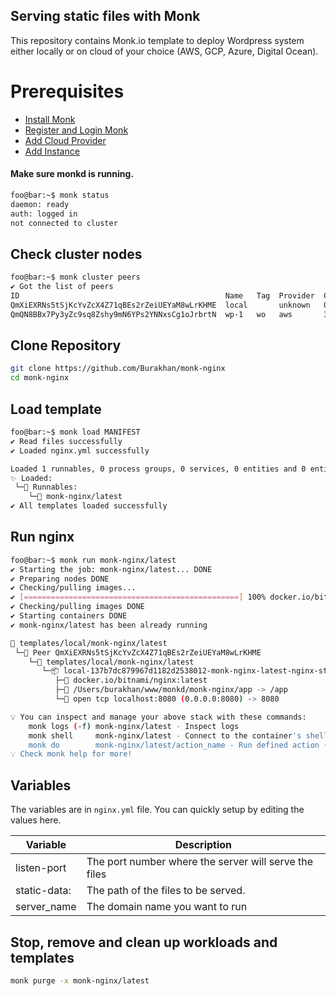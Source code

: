 ## Serving static files with Monk
This repository contains Monk.io template to deploy Wordpress system either locally or on cloud of your choice (AWS, GCP, Azure, Digital Ocean).

# Prerequisites
- [Install Monk](https://docs.monk.io/docs/get-monk)
- [Register and Login Monk](https://docs.monk.io/docs/acc-and-auth)
- [Add Cloud Provider](https://docs.monk.io/docs/cloud-provider)
- [Add Instance](https://docs.monk.io/docs/multi-cloud)

#### Make sure monkd is running.
```bash
foo@bar:~$ monk status
daemon: ready
auth: logged in
not connected to cluster
```

## Check cluster nodes
```bash
foo@bar:~$ monk cluster peers
✔ Got the list of peers
ID                                              Name   Tag  Provider  Containers  IP           Uptime   Active  Version  Pressure
QmXiEXRNs5tSjKcYvZcX4Z71qBEs2rZeiUEYaM8wLrKHME  local       unknown   0           127.0.0.1    28m 26s  true    v3.4.3   false
QmQN8BBx7Py3yZc9sq8Zshy9mN6YPs2YNNxsCg1oJrbrtN  wp-1   wo   aws       3           52.59.97.36  16m 2s   true    v3.4.3   false
```

## Clone Repository
```bash
git clone https://github.com/Burakhan/monk-nginx
cd monk-nginx
```


## Load template
```bash
foo@bar:~$ monk load MANIFEST
✔ Read files successfully
✔ Loaded nginx.yml successfully

Loaded 1 runnables, 0 process groups, 0 services, 0 entities and 0 entity instances
✨ Loaded:
 └─🔩 Runnables:
    └─🧩 monk-nginx/latest
✔ All templates loaded successfully
```

## Run nginx 
```bash
foo@bar:~$ monk run monk-nginx/latest
✔ Starting the job: monk-nginx/latest... DONE
✔ Preparing nodes DONE
✔ Checking/pulling images...
✔ [================================================] 100% docker.io/bitnami/nginx:latest QmXiEXRNs5tSjKcYvZcX4Z71qBEs2rZeiUEYaM8wLrKHME
✔ Checking/pulling images DONE
✔ Starting containers DONE
✔ monk-nginx/latest has been already running

🔩 templates/local/monk-nginx/latest
 └─🧊 Peer QmXiEXRNs5tSjKcYvZcX4Z71qBEs2rZeiUEYaM8wLrKHME
    └─🔩 templates/local/monk-nginx/latest
       └─📦 local-137b7dc879967d1182d2538012-monk-nginx-latest-nginx-static
          ├─🧩 docker.io/bitnami/nginx:latest
          ├─💾 /Users/burakhan/www/monkd/monk-nginx/app -> /app
          └─🔌 open tcp localhost:8080 (0.0.0.0:8080) -> 8080

💡 You can inspect and manage your above stack with these commands:
	monk logs (-f) monk-nginx/latest - Inspect logs
	monk shell     monk-nginx/latest - Connect to the container's shell
	monk do        monk-nginx/latest/action_name - Run defined action (if exists)
💡 Check monk help for more!
```

## Variables
The variables are in `nginx.yml` file. You can quickly setup by editing the values here.

| Variable                     	| Description                                           	|
|------------------------------	|-------------------------------------------------------	|
| listen-port                   | The port number where the server will serve the files 	|
| static-data:      	        | The path of the files to be served.                    	|
| server_name                  	| The domain name you want to run                       	|


## Stop, remove and clean up workloads and templates

```bash
monk purge -x monk-nginx/latest
```

